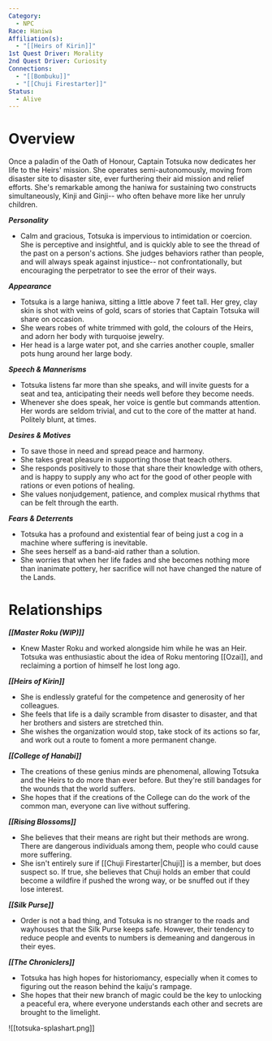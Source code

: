 ```yaml
---
Category:
  - NPC
Race: Haniwa
Affiliation(s):
  - "[[Heirs of Kirin]]"
1st Quest Driver: Morality
2nd Quest Driver: Curiosity
Connections:
  - "[[Bombuku]]"
  - "[[Chuji Firestarter]]"
Status:
  - Alive
---
```


# Overview
Once a paladin of the Oath of Honour, Captain Totsuka now dedicates her life to the Heirs' mission. She operates semi-autonomously, moving from disaster site to disaster site, ever furthering their aid mission and relief efforts. She's remarkable among the haniwa for sustaining two constructs simultaneously, Kinji and Ginji-- who often behave more like her unruly children.

***Personality*** 
- Calm and gracious, Totsuka is impervious to intimidation or coercion. She is perceptive and insightful, and is quickly able to see the thread of the past on a person's actions. She judges behaviors rather than people, and will always speak against injustice-- not confrontationally, but encouraging the perpetrator to see the error of their ways.

***Appearance***
- Totsuka is a large haniwa, sitting a little above 7 feet tall. Her grey, clay skin is shot with veins of gold, scars of stories that Captain Totsuka will share on occasion. 
- She wears robes of white trimmed with gold, the colours of the Heirs, and adorn her body with turquoise jewelry.
- Her head is a large water pot, and she carries another couple, smaller pots hung around her large body.

***Speech & Mannerisms***
- Totsuka listens far more than she speaks, and will invite guests for a seat and tea, anticipating their needs well before they become needs.
- Whenever she does speak, her voice is gentle but commands attention. Her words are seldom trivial, and cut to the core of the matter at hand. Politely blunt, at times.

***Desires & Motives***
- To save those in need and spread peace and harmony.
- She takes great pleasure in supporting those that teach others.
- She responds positively to those that share their knowledge with others, and is happy to supply any who act for the good of other people with rations or even potions of healing.
- She values nonjudgement, patience, and complex musical rhythms that can be felt through the earth.

***Fears & Deterrents***
- Totsuka has a profound and existential fear of being just a cog in a machine where suffering is inevitable.
- She sees herself as a band-aid rather than a solution.
- She worries that when her life fades and she becomes nothing more than inanimate pottery, her sacrifice will not have changed the nature of the Lands.

# Relationships

***[[Master Roku (WIP)]]***
- Knew Master Roku and worked alongside him while he was an Heir. Totsuka was enthusiastic about the idea of Roku mentoring [[Ozai]], and reclaiming a portion of himself he lost long ago.

***[[Heirs of Kirin]]***
- She is endlessly grateful for the competence and generosity of her colleagues. 
- She feels that life is a daily scramble from disaster to disaster, and that her brothers and sisters are stretched thin. 
- She wishes the organization would stop, take stock of its actions so far, and work out a route to foment a more permanent change.

***[[College of Hanabi]]***
- The creations of these genius minds are phenomenal, allowing Totsuka and the Heirs to do more than ever before. But they're still bandages for the wounds that the world suffers.
- She hopes that if the creations of the College can do the work of the common man, everyone can live without suffering.

***[[Rising Blossoms]]***
- She believes that their means are right but their methods are wrong. There are dangerous individuals among them, people who could cause more suffering.
- She isn't entirely sure if [[Chuji Firestarter|Chuji]] is a member, but does suspect so. If true, she believes that Chuji holds an ember that could become a wildfire if pushed the wrong way, or be snuffed out if they lose interest.

***[[Silk Purse]]***
- Order is not a bad thing, and Totsuka is no stranger to the roads and wayhouses that the Silk Purse keeps safe. However, their tendency to reduce people and events to numbers is demeaning and dangerous in their eyes.

***[[The Chroniclers]]***
- Totsuka has high hopes for historiomancy, especially when it comes to figuring out the reason behind the kaiju's rampage. 
- She hopes that their new branch of magic could be the key to unlocking a peaceful era, where everyone understands each other and secrets are brought to the limelight.

![[totsuka-splashart.png]]